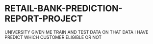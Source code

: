 # RETAIL-BANK-PREDICTION-REPORT-PROJECT
UNIVERSITY GIVEN ME TRAIN AND TEST DATA ON THAT DATA I HAVE PREDICT WHICH CUSTOMER ELIGIBLE OR NOT
